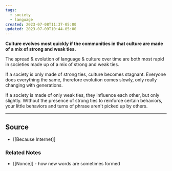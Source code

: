```yaml
---
tags:
  - society
  - language
created: 2023-07-08T11:37-05:00
updated: 2023-07-09T10:44-05:00
---
```

**Culture evolves most quickly if the communities in that culture are made of a mix of strong and weak ties.**

The spread & evolution of language & culture over time are both most rapid in societies made up of a mix of strong and weak ties. 

If a society is only made of strong ties, culture becomes stagnant. Everyone does everything the same, therefore evolution comes slowly, only really changing with generations.

If a society is made of only weak ties, they influence each other, but only slightly. WIthout the presence of strong ties to reinforce certain behaviors, your little behaviors and turns of phrase aren't picked up by others. 

---

## Source
- [[Because Internet]]

### Related Notes
- [[Nonce]] - how new words are sometimes formed